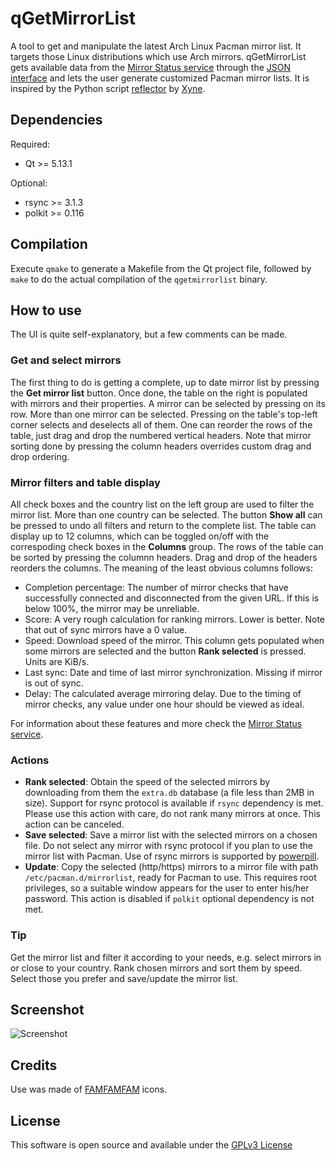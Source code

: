 # qGetMirrorList

A tool to get and manipulate the latest Arch Linux Pacman mirror list. It targets those Linux distributions which use Arch mirrors. qGetMirrorList gets available data from the [Mirror Status service](https://www.archlinux.org/mirrors/status/) through the [JSON interface](https://www.archlinux.org/mirrors/status/json/) and lets the user generate customized Pacman mirror lists. It is inspired by the Python script [reflector](https://xyne.archlinux.ca/projects/reflector/) by [Xyne](https://xyne.archlinux.ca/).

## Dependencies

Required:

* Qt >= 5.13.1

Optional:

* rsync >= 3.1.3
* polkit >= 0.116

## Compilation

Execute `qmake` to generate a Makefile from the Qt project file, followed by `make` to do the actual compilation of the `qgetmirrorlist` binary.

## How to use

The UI is quite self-explanatory, but a few comments can be made.

### Get and select mirrors

The first thing to do is getting a complete, up to date mirror list by pressing the **Get mirror list** button. Once done, the table on the right is populated with mirrors and their properties. A mirror can be selected by pressing on its row. More than one mirror can be selected. Pressing on the table's top-left corner selects and deselects all of them. One can reorder the rows of the table, just drag and drop the numbered vertical headers. Note that mirror sorting done by pressing the column headers overrides custom drag and drop ordering.

### Mirror filters and table display

All check boxes and the country list on the left group are used to filter the mirror list. More than one country can be selected. The button **Show all** can be pressed to undo all filters and return to the complete list. The table can display up to 12 columns, which can be toggled on/off with the correspoding check boxes in the **Columns** group. The rows of the table can be sorted by pressing the columnn headers. Drag and drop of the headers reorders the columns. The meaning of the least obvious columns follows:

* Completion percentage: The number of mirror checks that have successfully connected and disconnected from the given URL. If this is below 100%, the mirror may be unreliable.
* Score: A very rough calculation for ranking mirrors. Lower is better. Note that out of sync mirrors have a 0 value.
* Speed: Download speed of the mirror. This column gets populated when some mirrors are selected and the button **Rank selected** is pressed. Units are KiB/s.
* Last sync: Date and time of last mirror synchronization. Missing if mirror is out of sync.
* Delay: The calculated average mirroring delay. Due to the timing of mirror checks, any value under one hour should be viewed as ideal.

For information about these features and more check the [Mirror Status service](https://www.archlinux.org/mirrors/status/).

### Actions

* **Rank selected**: Obtain the speed of the selected mirrors by downloading from them the `extra.db` database (a file less than 2MB in size). Support for rsync protocol is available if `rsync` dependency is met. Please use this action with care, do not rank many mirrors at once. This action can be canceled.
* **Save selected**: Save a mirror list with the selected mirrors on a chosen file. Do not select any mirror with rsync protocol if you plan to use the mirror list with Pacman. Use of rsync mirrors is supported by [powerpill](https://xyne.archlinux.ca/projects/powerpill/).
* **Update**: Copy the selected (http/https) mirrors to a mirror file with path `/etc/pacman.d/mirrorlist`, ready for Pacman to use. This requires root privileges, so a suitable window appears for the user to enter his/her password. This action is disabled if `polkit` optional dependency is not met.

### Tip

Get the mirror list and filter it according to your needs, e.g. select mirrors in or close to your country. Rank chosen mirrors and sort them by speed. Select those you prefer and save/update the mirror list.

## Screenshot

![Screenshot](https://i.imgur.com/DQpEn9j.png)

## Credits

Use was made of [FAMFAMFAM](http://www.famfamfam.com/lab/icons/) icons.

## License

This software is open source and available under the [GPLv3 License](LICENSE)
